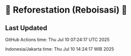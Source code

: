 
# 🌳 Reforestation (Reboisasi) 🌲

## Last Updated

GitHub Actions time: Thu Jul 10 07:24:17 UTC 2025

Indonesia/Jakarta time: Thu Jul 10 14:24:17 WIB 2025
